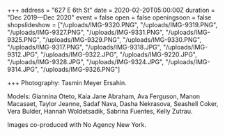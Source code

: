 +++
address = "627 E 6th St"
date = 2020-02-20T05:00:00Z
duration = "Dec 2019—Dec 2020"
event = false
open = false
openingsoon = false
shopslideshow = ["/uploads/IMG-9320.PNG", "/uploads/IMG-9319.PNG", "/uploads/IMG-9327.PNG", "/uploads/IMG-9331.PNG", "/uploads/IMG-9325.PNG", "/uploads/IMG-9329.PNG", "/uploads/IMG-9330.PNG", "/uploads/IMG-9317.PNG", "/uploads/IMG-9318.JPG", "/uploads/IMG-9312.JPG", "/uploads/IMG-9322.JPG", "/uploads/IMG-9220.JPG", "/uploads/IMG-9328.JPG", "/uploads/IMG-9324.JPG", "/uploads/IMG-9314.JPG", "/uploads/IMG-9326.PNG"]

+++
Photography: Tasmin Meyer Ersahin.

Models: Giannina Oteto, Kaia Jane Abraham, Ava Ferguson, Manon Macasaet, Taylor Jeanne, Sadaf Nava, Dasha Nekrasova, Seashell Coker, Vera Bulder, Hannah Woldetsadik, Sabrina Fuentes, Kelly Zutrau.

Images co-produced with No Agency New York.